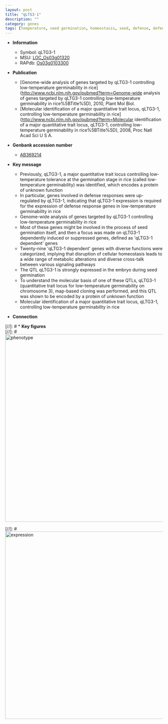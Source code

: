```yaml
---
layout: post
title: "qLTG3-1"
description: ""
category: genes
tags: [temperature, seed germination, homeostasis, seed, defense, defense response]
---
```


* **Information**  
    + Symbol: qLTG3-1  
    + MSU: [LOC_Os03g01320](http://rice.plantbiology.msu.edu/cgi-bin/ORF_infopage.cgi?orf=LOC_Os03g01320)  
    + RAPdb: [Os03g0103300](http://rapdb.dna.affrc.go.jp/viewer/gbrowse_details/irgsp1?name=Os03g0103300)  

* **Publication**  
    + [Genome-wide analysis of genes targeted by qLTG3-1 controlling low-temperature germinability in rice](http://www.ncbi.nlm.nih.gov/pubmed?term=Genome-wide analysis of genes targeted by qLTG3-1 controlling low-temperature germinability in rice%5BTitle%5D), 2010, Plant Mol Biol.
    + [Molecular identification of a major quantitative trait locus, qLTG3-1, controlling low-temperature germinability in rice](http://www.ncbi.nlm.nih.gov/pubmed?term=Molecular identification of a major quantitative trait locus, qLTG3-1, controlling low-temperature germinability in rice%5BTitle%5D), 2008, Proc Natl Acad Sci U S A.

* **Genbank accession number**  
    + [AB369214](http://www.ncbi.nlm.nih.gov/nuccore/AB369214)

* **Key message**  
    + Previously, qLTG3-1, a major quantitative trait locus controlling low-temperature tolerance at the germination stage in rice (called low-temperature germinability) was identified, which encodes a protein of unknown function
    + In particular, genes involved in defense responses were up-regulated by qLTG3-1, indicating that qLTG3-1 expression is required for the expression of defense response genes in low-temperature germinability in rice
    + Genome-wide analysis of genes targeted by qLTG3-1 controlling low-temperature germinability in rice
    + Most of these genes might be involved in the process of seed germination itself, and then a focus was made on qLTG3-1 dependently induced or suppressed genes, defined as 'qLTG3-1 dependent' genes
    + Twenty-nine 'qLTG3-1 dependent' genes with diverse functions were categorized, implying that disruption of cellular homeostasis leads to a wide range of metabolic alterations and diverse cross-talk between various signaling pathways
    + The QTL qLTG3-1 is strongly expressed in the embryo during seed germination
    + To understand the molecular basis of one of these QTLs, qLTG3-1 (quantitative trait locus for low-temperature germinability on chromosome 3), map-based cloning was performed, and this QTL was shown to be encoded by a protein of unknown function
    + Molecular identification of a major quantitative trait locus, qLTG3-1, controlling low-temperature germinability in rice

* **Connection**  

[//]: # * **Key figures**  
[//]: # <img src="http://funRiceGenes.github.io/images/qLTG3-1.pheno.png" alt="phenotype"  style="width: 600px;"/>

[//]: # <img src="http://funRiceGenes.github.io/images/qLTG3-1.exp.png" alt="expression"  style="width: 600px;"/>


